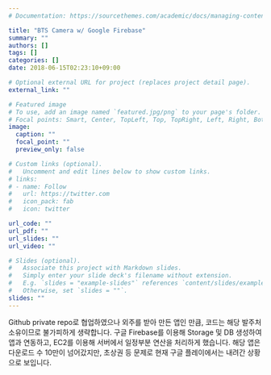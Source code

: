 ```yaml
---
# Documentation: https://sourcethemes.com/academic/docs/managing-content/

title: "BTS Camera w/ Google Firebase"
summary: ""
authors: []
tags: []
categories: []
date: 2018-06-15T02:23:10+09:00

# Optional external URL for project (replaces project detail page).
external_link: ""

# Featured image
# To use, add an image named `featured.jpg/png` to your page's folder.
# Focal points: Smart, Center, TopLeft, Top, TopRight, Left, Right, BottomLeft, Bottom, BottomRight.
image:
  caption: ""
  focal_point: ""
  preview_only: false

# Custom links (optional).
#   Uncomment and edit lines below to show custom links.
# links:
# - name: Follow
#   url: https://twitter.com
#   icon_pack: fab
#   icon: twitter

url_code: ""
url_pdf: ""
url_slides: ""
url_video: ""

# Slides (optional).
#   Associate this project with Markdown slides.
#   Simply enter your slide deck's filename without extension.
#   E.g. `slides = "example-slides"` references `content/slides/example-slides.md`.
#   Otherwise, set `slides = ""`.
slides: ""
---
```

Github private repo로 협업하였으나 외주를 받아 만든 앱인 만큼, 코드는 해당 발주처 소유이므로 불가피하게 생략합니다. 구글 Firebase를 이용해 Storage 및 DB 생성하여 앱과 연동하고, EC2를 이용해 서버에서 일정부분 연산을 처리하게 했습니다. 해당 앱은 다운로드 수 10만이 넘어갔지만, 초상권 등 문제로 현재 구글 플레이에서는 내려간 상황으로 보입니다.